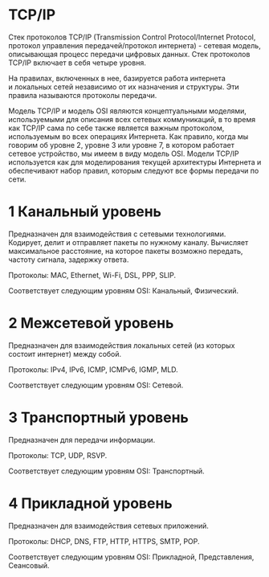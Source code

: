 # TCP/IP

Стек протоколов TCP/IP (Transmission Control Protocol/Internet Protocol, протокол управления передачей/протокол интернета) - сетевая модель, описывающая процесс передачи цифровых данных. Стек протоколов TCP/IP включает в себя четыре уровня.

На правилах, включенных в нее, базируется работа интернета и локальных сетей независимо от их назначения и структуры. Эти правила называются протоколы передачи.

Модель TCP/IP и модель OSI являются концептуальными моделями, используемыми для описания всех сетевых коммуникаций, в то время как TCP/IP сама по себе также является важным протоколом, используемым во всех операциях Интернета. Как правило, когда мы говорим об уровне 2, уровне 3 или уровне 7, в котором работает сетевое устройство, мы имеем в виду модель OSI. Модели TCP/IP используется как для моделирования текущей архитектуры Интернета и обеспечивают набор правил, которым следуют все формы передачи по сети.

# 1 Канальный уровень

Предназначен для взаимодействия с сетевыми технологиями. Кодирует, делит и отправляет пакеты по нужному каналу. Вычисляет максимальное расстояние, на которое пакеты возможно передать, частоту сигнала, задержку ответа.

Протоколы: MAC, Ethernet, Wi-Fi, DSL, PPP, SLIP.

Соответствует следующим уровням OSI: Канальный, Физический.

# 2 Межсетевой уровень

Предназначен для взаимодействия локальных сетей (из которых состоит интернет) между собой.

Протоколы: IPv4, IPv6, ICMP, ICMPv6, IGMP, MLD.

Соответствует следующим уровням OSI: Сетевой.

# 3 Транспортный уровень

Предназначен для передачи информации.

Протоколы: TCP, UDP, RSVP.

Соответствует следующим уровням OSI: Транспортный.

# 4 Прикладной уровень

Предназначен для взаимодействия сетевых приложений.

Протоколы: DHCP, DNS, FTP, HTTP, HTTPS, SMTP, POP.

Соответствует следующим уровням OSI: Прикладной, Представления, Сеансовый.
